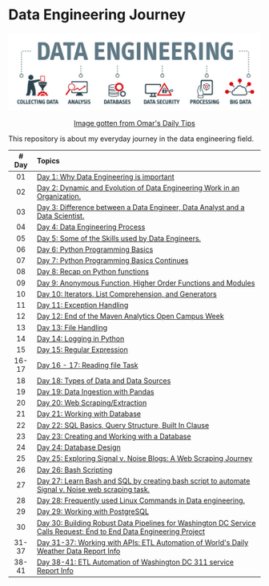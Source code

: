 # Data Engineering Journey 
<div align="center">
  <img src='./templates/images/1676821819731.jpg'/>
  <p><a href="https://www.linkedin.com/pulse/tipoftoday139-free-data-engineering-learning-path-omar-najar/"> Image gotten from Omar's Daily Tips</a></p>
</div>

<div>
This repository is about my everyday journey in the data engineering field.
</div>

| # Day| Topics  | 
|:-------:|:---------------------|
| 01 | [Day 1: Why Data Engineering is important](https://github.com/Sylvesterchuks/Data_Engineering_Journey/tree/main/Day_01)  |
| 02 | [Day 2: Dynamic and Evolution of Data Engineering Work in an Organization.](https://github.com/Sylvesterchuks/Data_Engineering_Journey/tree/main/Day_02)  |
| 03 | [Day 3: Difference between a Data Engineer, Data Analyst and a Data Scientist.](https://github.com/Sylvesterchuks/Data_Engineering_Journey/tree/main/Day_03)  |
| 04 | [Day 4: Data Engineering Process](https://github.com/Sylvesterchuks/Data_Engineering_Journey/tree/main/Day_04)  |
| 05 | [Day 5: Some of the Skills used by Data Engineers.](https://github.com/Sylvesterchuks/Data_Engineering_Journey/tree/main/Day_05)  |
| 06 | [Day 6: Python Programming Basics](https://github.com/Sylvesterchuks/Data_Engineering_Journey/tree/main/Day_06)  |
| 07 | [Day 7: Python Programming Basics Continues](https://github.com/Sylvesterchuks/Data_Engineering_Journey/tree/main/Day_07)  |
| 08 | [Day 8: Recap on Python functions](https://github.com/Sylvesterchuks/Data_Engineering_Journey/tree/main/Day_08)  |
| 09 | [Day 9: Anonymous Function, Higher Order Functions and Modules](https://github.com/Sylvesterchuks/Data_Engineering_Journey/tree/main/Day_09)  |
| 10 | [Day 10: Iterators, List Comprehension, and Generators](https://github.com/Sylvesterchuks/Data_Engineering_Journey/tree/main/Day_10)  |
| 11 | [Day 11: Exception Handling](https://github.com/Sylvesterchuks/Data_Engineering_Journey/tree/main/Day_11)  |
| 12 | [Day 12: End of the Maven Analytics Open Campus Week](https://github.com/Sylvesterchuks/Data_Engineering_Journey/tree/main/Day_12)  |
| 13 | [Day 13: File Handling](https://github.com/Sylvesterchuks/Data_Engineering_Journey/tree/main/Day_13)  |
| 14 | [Day 14: Logging in Python](https://github.com/Sylvesterchuks/Data_Engineering_Journey/tree/main/Day_14)  |
| 15 | [Day 15: Regular Expression](https://github.com/Sylvesterchuks/Data_Engineering_Journey/tree/main/Day_15)  |
| 16-17 | [Day 16 - 17: Reading file Task](https://github.com/Sylvesterchuks/Data_Engineering_Journey/tree/main/Day_16_17)  |
| 18 | [Day 18: Types of Data and Data Sources](https://github.com/Sylvesterchuks/Data_Engineering_Journey/tree/main/Day_18)|
| 19 | [Day 19: Data Ingestion with Pandas](https://github.com/Sylvesterchuks/Data_Engineering_Journey/tree/main/Day_19)|
| 20 | [Day 20: Web Scraping/Extraction](https://github.com/Sylvesterchuks/Data_Engineering_Journey/tree/main/Day_20)|
| 21 | [Day 21: Working with Database](https://github.com/Sylvesterchuks/Data_Engineering_Journey/tree/main/Day_21)|
| 22 | [Day 22: SQL Basics, Query Structure, Built In Clause](https://github.com/Sylvesterchuks/Data_Engineering_Journey/tree/main/Day_22)|
| 23 | [Day 23: Creating and Working with a Database](https://github.com/Sylvesterchuks/Data_Engineering_Journey/tree/main/Day_23)|
| 24 | [Day 24: Database Design](https://github.com/Sylvesterchuks/Data_Engineering_Journey/tree/main/Day_24)|
| 25 | [Day 25:  Exploring Signal v. Noise Blogs: A Web Scraping Journey](https://github.com/Sylvesterchuks/Data_Engineering_Journey/tree/main/Day_25)|
| 26 | [Day 26: Bash Scripting](https://github.com/Sylvesterchuks/Data_Engineering_Journey/tree/main/Day_26)|
| 27 | [Day 27: Learn Bash and SQL by creating bash script to automate Signal v. Noise web scraping task.](https://github.com/Sylvesterchuks/Data_Engineering_Journey/tree/main/Day_27)|
| 28 | [Day 28: Frequently used Linux Commands in Data engineering.](https://github.com/Sylvesterchuks/Data_Engineering_Journey/tree/main/Day_28)|
| 29 | [Day 29: Working with PostgreSQL](https://github.com/Sylvesterchuks/Data_Engineering_Journey/tree/main/Day_29)|
| 30 | [Day 30: Building Robust Data Pipelines for Washington DC Service Calls Request: End to End Data Engineering Project](https://github.com/Sylvesterchuks/Data_Engineering_Journey/tree/main/Day_30)|
| 31-37 | [Day 31-37: Working with APIs: ETL Automation of World's Daily Weather Data Report Info](https://github.com/Sylvesterchuks/Data_Engineering_Journey/tree/main/Day_31_37)|
|38-41|[Day 38-41: ETL Automation of Washington DC 311 service Report Info](https://github.com/Sylvesterchuks/Data_Engineering_Journey/tree/main/Day_38_41)|
